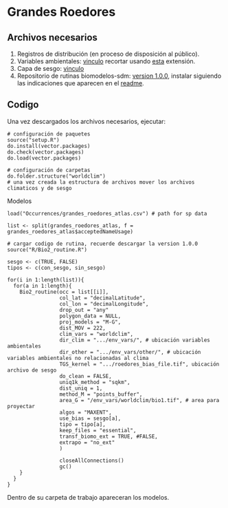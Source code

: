 # Grandes Roedores

## Archivos necesarios

1. Registros de distribución (en proceso de disposición al público).
2. Variables ambientales: [vinculo](https://www.worldclim.org/data/worldclim21.html) recortar usando [esta](https://github.com/PEM-Humboldt/biomodelos-sdm/blob/master/vignettes/grandes_roedores/extension.shp) extensión.
3. Capa de sesgo: [vinculo](https://github.com/PEM-Humboldt/biomodelos-sdm/blob/master/R_BioMScripts/grandes_roedores/roedores_bias_file.tif)
4. Repositorio de rutinas biomodelos-sdm: [version 1.0.0](https://github.com/PEM-Humboldt/biomodelos-sdm/tree/1.0.0), instalar siguiendo las indicaciones que aparecen en el [readme](https://github.com/PEM-Humboldt/biomodelos-sdm/blob/1.0.0/README.md).

## Codigo

Una vez descargados los archivos necesarios, ejecutar:

```
# configuración de paquetes
source("setup.R")
do.install(vector.packages)
do.check(vector.packages)
do.load(vector.packages)

# configuración de carpetas
do.folder.structure("worldclim")
# una vez creada la estructura de archivos mover los archivos climaticos y de sesgo
```

Modelos

```
load("Occurrences/grandes_roedores_atlas.csv") # path for sp data

list <- split(grandes_roedores_atlas, f = grandes_roedores_atlas$acceptedNameUsage)

# cargar codigo de rutina, recuerde descargar la version 1.0.0
source("R/Bio2_routine.R")

sesgo <- c(TRUE, FALSE)
tipos <- c(con_sesgo, sin_sesgo)

for(i in 1:length(list)){
  for(a in 1:length){
    Bio2_routine(occ = list[[i]],
                 col_lat = "decimalLatitude",
                 col_lon = "decimalLongitude",
                 drop_out = "any"
                 polygon_data = NULL,
                 proj_models = "M-G",
                 dist_MOV = 222,
                 clim_vars = "worldclim",
                 dir_clim = ".../env_vars/", # ubicación variables ambientales
                 dir_other = ".../env_vars/other/", # ubicación variables ambientales no relacionadas al clima
                 TGS_kernel = ".../roedores_bias_file.tif", ubicación archivo de sesgo
                 do_clean = FALSE,
                 uniq1k_method = "sqkm",
                 dist_uniq = 1,
                 method_M = "points_buffer",
                 area_G = "/env_vars/worldclim/bio1.tif", # area para proyectar
                 algos = "MAXENT",
                 use_bias = sesgo[a],
                 tipo = tipo[a],
                 keep_files = "essential",
                 transf_biomo_ext = TRUE, #FALSE,
                 extrapo = "no_ext"
                 )

                 closeAllConnections()
                 gc()
    }
  }  
}

```
Dentro de su carpeta de trabajo apareceran los modelos.
